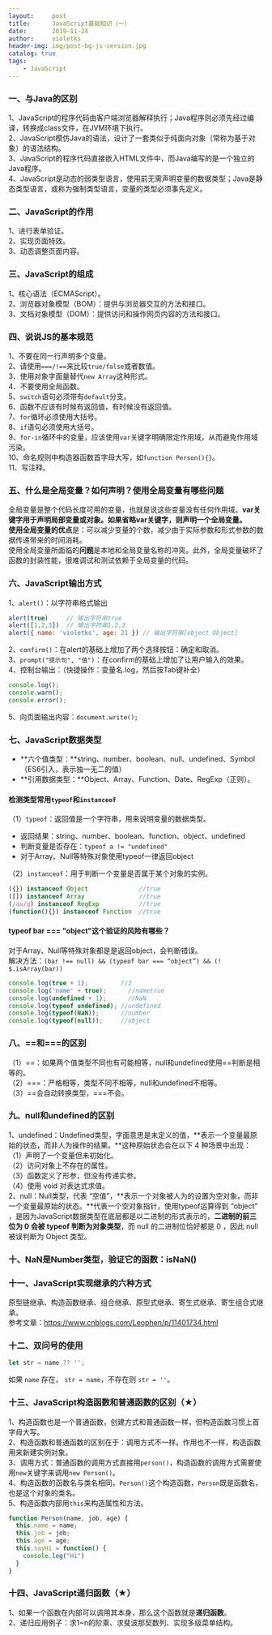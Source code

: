 ```yaml
---
layout:     post
title:      JavaScript基础知识（一）
date:       2019-11-24
author:     violetks
header-img: img/post-bg-js-version.jpg
catalog: true
tags:
    - JavaScript
---
```


### 一、与Java的区别
1、JavaScript的程序代码由客户端浏览器解释执行；Java程序则必须先经过编译，转换成class文件，在JVM环境下执行。<br>
2、JavaScript模仿Java的语法，设计了一套类似于纯面向对象（常称为基于对象）的语法结构。<br>
3、JavaScript的程序代码直接嵌入HTML文件中，而Java编写的是一个独立的Java程序。<br>
4、JavaScript是动态的弱类型语言，使用前无需声明变量的数据类型；Java是静态类型语言，或称为强制类型语言，变量的类型必须事先定义。<br>

### 二、JavaScript的作用
1、进行表单验证。<br>
2、实现页面特效。<br>
3、动态调整页面内容。<br>

### 三、JavaScript的组成
1、核心语法（ECMAScript）。<br>
2、浏览器对象模型（BOM）：提供与浏览器交互的方法和接口。<br>
3、文档对象模型（DOM）：提供访问和操作网页内容的方法和接口。<br>

### 四、说说JS的基本规范
1、不要在同一行声明多个变量。<br>
2、请使用`===/!==`来比较`true/false`或者数值。<br>
3、使用对象字面量替代`new Array`这种形式。<br>
4、不要使用全局函数。<br>
5、`switch`语句必须带有`default`分支。<br>
6、函数不应该有时候有返回值，有时候没有返回值。<br>
7、`for`循环必须使用大括号。<br>
8、`if`语句必须使用大括号。<br>
9、`for-in`循环中的变量，应该使用`var`关键字明确限定作用域，从而避免作用域污染。<br>
10、命名规则中构造器函数首字母大写，如`function Person(){}`。<br>
11、写注释。<br>

### 五、什么是全局变量？如何声明？使用全局变量有哪些问题
全局变量是整个代码长度可用的变量，也就是说这些变量没有任何作用域。**var关键字用于声明局部变量或对象。**如果省略var关键字，则声明一个全局变量。<br>
使用全局变量的**优点**是：可以减少变量的个数，减少由于实际参数和形式参数的数据传递带来的时间消耗。<br>
使用全局变量所面临的**问题**是本地和全局变量名称的冲突。此外，全局变量破坏了函数的封装性能，很难调试和测试依赖于全局变量的代码。<br>

### 六、JavaScript输出方式
1、`alert()`：以字符串格式输出<br>
```javascript
alert(true)     // 输出字符串true
alert([1,2,3])  // 输出字符串1,2,3
alert({ name: 'violetks', age: 21 }) // 输出字符串[object Object]
```

2、`confirm()`：在alert的基础上增加了两个选择按钮：确定和取消。<br>
3、`prompt("提示句", "值")`：在confirm的基础上增加了让用户输入的效果。<br>
4、控制台输出：（快捷操作：变量名.log，然后按Tab键补全）<br>
```javascript
console.log();
console.warn();
console.error();
```
5、向页面输出内容：`document.write();`

### 七、JavaScript数据类型
- **六个值类型：**string、number、boolean、null、undefined、Symbol（ES6引入，表示独一无二的值）
- **引用数据类型：**Object、Array、Function、Date、RegExp（正则）。

#### 检测类型常用`typeof`和`instanceof`
（1）`typeof`：返回值是一个字符串，用来说明变量的数据类型。<br>
- 返回结果：string、number、boolean、function、object、undefined
- 判断变量是否存在：`typeof a != "undefined"`
- 对于Array、Null等特殊对象使用typeof一律返回object

（2）`instanceof`：用于判断一个变量是否属于某个对象的实例。<br>
```javascript
({}) instanceof Object              //true
([]) instanceof Array               //true
(/aa/g) instanceof RegExp           //true
(function(){}) instanceof Function  //true
```

#### typeof bar === "object"这个验证的风险有哪些？
对于Array、Null等特殊对象都是是返回object，会判断错误。<br>
解决方法：`(bar !== null) && (typeof bar === “object”) && (! $.isArray(bar))`

```javascript
console.log(true + 1);         //2
console.log('name' + true);  	 //nametrue
console.log(undefined + 1); 	 //NaN
console.log(typeof undefined); //undefined
console.log(typeof(NaN));      //number
console.log(typeof(null));     //object
```

### 八、==和===的区别
（1）==：如果两个值类型不同也有可能相等，null和undefined使用==判断是相等的。<br>
（2）===：严格相等，类型不同不相等，null和undefined不相等。<br>
（3）==会自动转换类型，===不会。<br>

### 九、null和undefined的区别
1、undefined：Undefined类型，字面意思是未定义的值，**表示一个变量最原始的状态，而非人为操作的结果。**这种原始状态会在以下 4 种场景中出现：<br>
（1）声明了一个变量但未初始化。<br>
（2）访问对象上不存在的属性。<br>
（3）函数定义了形参，但没有传递实参。<br>
（4）使用 void 对表达式求值。<br>
2、null：Null类型，代表 “空值”，**表示一个对象被人为的设置为空对象，而非一个变量最原始的状态。**代表一个空对象指针，使用typeof运算得到 “object” ，是因为JavaScript数据类型在底层都是以二进制的形式表示的，**二进制的前三位为 0 会被 typeof 判断为对象类型**，而 null 的二进制位恰好都是 0 ，因此 null 被误判断为 Object 类型。<br>

### 十、NaN是Number类型，验证它的函数：isNaN()

### 十一、JavaScript实现继承的六种方式
原型链继承、构造函数继承、组合继承、原型式继承、寄生式继承、寄生组合式继承。<br>
参考文章：https://www.cnblogs.com/Leophen/p/11401734.html

### 十二、双问号的使用

```javascript
let str = name ?? '';
```
如果 `name` 存在， `str = name`，不存在则 `str = ''`。

### 十三、JavaScript构造函数和普通函数的区别（★）
1、构造函数也是一个普通函数，创建方式和普通函数一样，但构造函数习惯上首字母大写。<br>
2、构造函数和普通函数的区别在于：调用方式不一样。作用也不一样，构造函数用来新建实例对象。<br>
3、调用方式：普通函数的调用方式直接用`person()`，构造函数的调用方式需要使用`new`关键字来调用`new Person()`。<br>
4、构造函数的函数名与类名相同，`Person()`这个构造函数，`Person`既是函数名，也是这个对象的类名。<br>
5、构造函数内部用`this`来构造属性和方法。<br>
```javascript
function Person(name, job, age) {
  this.name = name;
  this.job = job;
  this.age = age;
  this.sayHi = function() {
    console.log("Hi")
  }
}
```

### 十四、JavaScript递归函数（★）
1、如果一个函数在内部可以调用其本身，那么这个函数就是**递归函数**。<br>
2、递归应用例子：求1~n的阶乘、求斐波那契数列、实现多级菜单结构。<br>